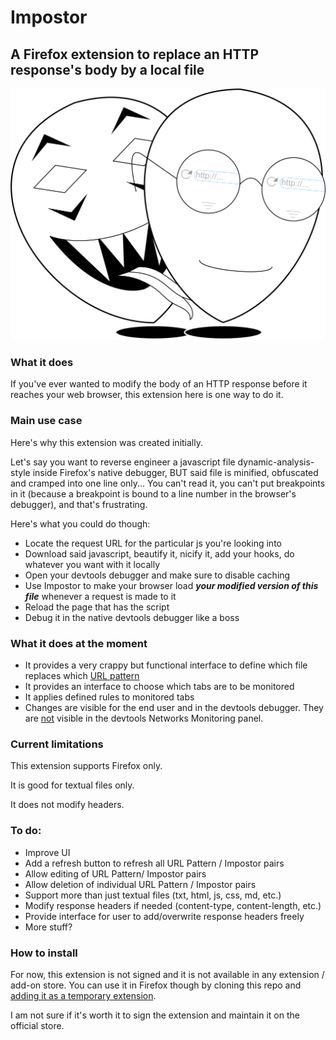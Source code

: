 # Impostor

## A Firefox extension to replace an HTTP response's body by a local file

![icon](.\icons\icon.png)



### What it does

If you've ever wanted to modify the body of an HTTP response before it reaches your web browser, this extension here is one way to do it. 

### Main use case

Here's why this extension was created initially.

Let's say you want to reverse engineer a javascript file dynamic-analysis-style inside Firefox's native debugger, BUT said file is minified, obfuscated and cramped into one line only... You can't read it, you can't put breakpoints in it (because a breakpoint is bound to a line number in the browser's debugger), and that's frustrating. 

Here's what you could do though:

- Locate the request URL for the particular js you're looking into
- Download said javascript, beautify it, nicify it, add your hooks, do whatever you want with it locally
- Open your devtools debugger and make sure to disable caching
- Use Impostor to make your browser load ***your modified version of this file*** whenever a request is made to it
- Reload the page that has the script
- Debug it in the native devtools debugger like a boss

### What it does at the moment

- It provides a very crappy but functional interface to define which file replaces which [URL pattern](https://developer.mozilla.org/en-US/docs/Mozilla/Add-ons/WebExtensions/Match_patterns)
- It provides an interface to choose which tabs are to be monitored
- It applies defined rules to monitored tabs
- Changes are visible for the end user and in the devtools debugger. They are <u>not</u> visible in the devtools Networks Monitoring panel.

### Current limitations

This extension supports Firefox only.

It is good for textual files only.

It does not modify headers.

### To do:

- Improve UI
- Add a refresh button to refresh all URL Pattern / Impostor pairs
- Allow editing of URL Pattern/ Impostor pairs
- Allow deletion of individual URL Pattern / Impostor pairs
- Support more than just textual files (txt, html, js, css, md, etc.)
- Modify response headers if needed (content-type, content-length, etc.)
- Provide interface for user to add/overwrite response headers freely
- More stuff?

### How to install

For now, this extension is not signed and it is not available in any extension / add-on store. You can use it in Firefox though by cloning this repo and [adding it as a temporary extension](https://blog.mozilla.org/addons/2015/12/23/loading-temporary-add-ons/).

I am not sure if it's worth it to sign the extension and maintain it on the official store.